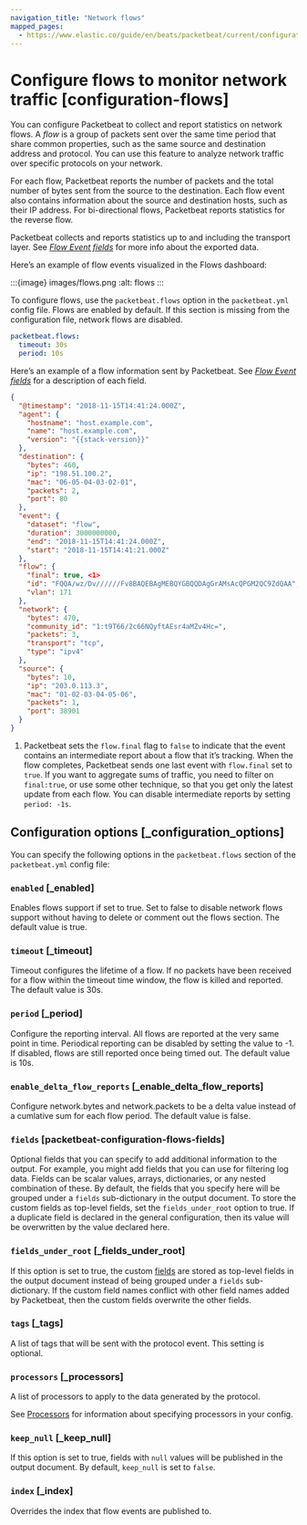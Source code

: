 ```yaml
---
navigation_title: "Network flows"
mapped_pages:
  - https://www.elastic.co/guide/en/beats/packetbeat/current/configuration-flows.html
---
```


# Configure flows to monitor network traffic [configuration-flows]


You can configure Packetbeat to collect and report statistics on network flows. A *flow* is a group of packets sent over the same time period that share common properties, such as the same source and destination address and protocol. You can use this feature to analyze network traffic over specific protocols on your network.

For each flow, Packetbeat reports the number of packets and the total number of bytes sent from the source to the destination. Each flow event also contains information about the source and destination hosts, such as their IP address. For bi-directional flows, Packetbeat reports statistics for the reverse flow.

Packetbeat collects and reports statistics up to and including the transport layer. See [*Flow Event fields*](/reference/packetbeat/exported-fields-flows_event.md) for more info about the exported data.

Here’s an example of flow events visualized in the Flows dashboard:

:::{image} images/flows.png
:alt: flows
:::

To configure flows, use the `packetbeat.flows` option in the `packetbeat.yml` config file. Flows are enabled by default. If this section is missing from the configuration file, network flows are disabled.

```yaml
packetbeat.flows:
  timeout: 30s
  period: 10s
```

Here’s an example of a flow information sent by Packetbeat. See [*Flow Event fields*](/reference/packetbeat/exported-fields-flows_event.md) for a description of each field.

```json subs=true
{
  "@timestamp": "2018-11-15T14:41:24.000Z",
  "agent": {
    "hostname": "host.example.com",
    "name": "host.example.com",
    "version": "{{stack-version}}"
  },
  "destination": {
    "bytes": 460,
    "ip": "198.51.100.2",
    "mac": "06-05-04-03-02-01",
    "packets": 2,
    "port": 80
  },
  "event": {
    "dataset": "flow",
    "duration": 3000000000,
    "end": "2018-11-15T14:41:24.000Z",
    "start": "2018-11-15T14:41:21.000Z"
  },
  "flow": {
    "final": true, <1>
    "id": "FQQA/wz/Dv//////Fv8BAQEBAgMEBQYGBQQDAgGrAMsAcQPGM2QC9ZdQAA",
    "vlan": 171
  },
  "network": {
    "bytes": 470,
    "community_id": "1:t9T66/2c66NQyftAEsr4aMZv4Hc=",
    "packets": 3,
    "transport": "tcp",
    "type": "ipv4"
  },
  "source": {
    "bytes": 10,
    "ip": "203.0.113.3",
    "mac": "01-02-03-04-05-06",
    "packets": 1,
    "port": 38901
  }
}
```

1. Packetbeat sets the `flow.final` flag to `false` to indicate that the event contains an intermediate report about a flow that it’s tracking. When the flow completes, Packetbeat sends one last event with `flow.final` set to `true`. If you want to aggregate sums of traffic, you need to filter on `final:true`, or use some other technique, so that you get only the latest update from each flow. You can disable intermediate reports by setting `period: -1s`.



## Configuration options [_configuration_options]

You can specify the following options in the `packetbeat.flows` section of the `packetbeat.yml` config file:


### `enabled` [_enabled]

Enables flows support if set to true. Set to false to disable network flows support without having to delete or comment out the flows section. The default value is true.


### `timeout` [_timeout]

Timeout configures the lifetime of a flow. If no packets have been received for a flow within the timeout time window, the flow is killed and reported. The default value is 30s.


### `period` [_period]

Configure the reporting interval. All flows are reported at the very same point in time. Periodical reporting can be disabled by setting the value to -1. If disabled, flows are still reported once being timed out. The default value is 10s.


### `enable_delta_flow_reports` [_enable_delta_flow_reports]

Configure network.bytes and network.packets to be a delta value instead of a cumlative sum for each flow period. The default value is false.


### `fields` [packetbeat-configuration-flows-fields]

Optional fields that you can specify to add additional information to the output. For example, you might add fields that you can use for filtering log data. Fields can be scalar values, arrays, dictionaries, or any nested combination of these. By default, the fields that you specify here will be grouped under a `fields` sub-dictionary in the output document. To store the custom fields as top-level fields, set the `fields_under_root` option to true. If a duplicate field is declared in the general configuration, then its value will be overwritten by the value declared here.


### `fields_under_root` [_fields_under_root]

If this option is set to true, the custom [fields](#packetbeat-configuration-flows-fields) are stored as top-level fields in the output document instead of being grouped under a `fields` sub-dictionary. If the custom field names conflict with other field names added by Packetbeat, then the custom fields overwrite the other fields.


### `tags` [_tags]

A list of tags that will be sent with the protocol event. This setting is optional.


### `processors` [_processors]

A list of processors to apply to the data generated by the protocol.

See [Processors](/reference/packetbeat/filtering-enhancing-data.md) for information about specifying processors in your config.


### `keep_null` [_keep_null]

If this option is set to true, fields with `null` values will be published in the output document. By default, `keep_null` is set to `false`.


### `index` [_index]

Overrides the index that flow events are published to.

